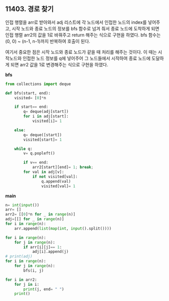 ## 11403. 경로 찾기

인접 행렬을 arr로 받아와서 adj 리스트에 각 노드에서 인접한 노드의 index를 넣어주고, 시작 노드와 종료 노드의 정보를 bfs 함수로 넘겨 줘서 종료 노드에 도착하게 되면 인접 행렬 arr2의 값을 1로 바꿔주고 return 해주는 식으로 구현을 하였다. bfs 함수는 (0, 0) ~ (n-1, n-1)까지 반복하여 호출이 된다.

여기서 중요한 점은 시작 노드와 종료 노드가 같을 때 처리를 해주는 것이다. 이 때는 시작노드와 인접한 노드 정보를 q에 넣어주어 그 노드들에서 시작하여 종료 노드에 도달하게 되면 arr2 값을 1로 변경해주는 식으로 구현을 하였다. 

**bfs**

```python
from collections import deque

def bfs(start, end):
    visited= [0]*n

    if start== end:
        q= deque(adj[start])
        for i in adj[start]:
            visited[i]= 1

    else:
        q= deque([start])
        visited[start]= 1

    while q:
        v= q.popleft()

        if v== end:
            arr2[start][end]= 1; break;
        for val in adj[v]:
            if not visited[val]:
                q.append(val)
                visited[val]= 1
```



**main**

```python
n= int(input())
arr= []
arr2= [[0]*n for _ in range(n)]
adj=[[] for _ in range(n)]
for i in range(n):
    arr.append(list(map(int, input().split())))

for i in range(n):
    for j in range(n):
        if arr[i][j]== 1:
            adj[i].append(j)
# print(adj)
for i in range(n):
    for j in range(n):
        bfs(i, j)

for i in arr2:
    for j in i:
        print(j, end= " ")
    print()
```